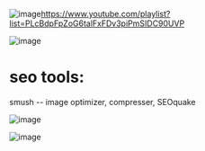 ![image](https://github.com/atiq-shumon/seo_viral_search_keyword_page_rank_google_chrome_extention_produc_tools/assets/21005669/89b64cf8-6e0e-46e1-bda1-a86f83e2b44e)https://www.youtube.com/playlist?list=PLcBdpFpZoG6talFxFDv3piPmSIDC90UVP

![image](https://github.com/atiq-shumon/seo_viral_search_keyword_page_rank_google_chrome_extention_produc_tools/assets/21005669/2ecfa582-0487-4ef9-bca2-861e3a702546)

seo tools:
=====================
smush -- image optimizer, compresser, SEOquake

![image](https://github.com/atiq-shumon/seo_viral_search_keyword_page_rank_google_chrome_extention_produc_tools/assets/21005669/ae310eaf-5273-43fc-bd48-c13a86b3c1dc)


![image](https://github.com/atiq-shumon/seo_viral_search_keyword_page_rank_google_chrome_extention_produc_tools/assets/21005669/9a89003d-ce30-4df9-91fb-00dde6143ef0)
